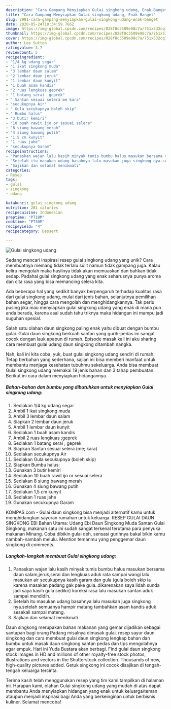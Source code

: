 ```yaml
---
description: "Cara Gampang Menyiapkan Gulai singkong udang, Enak Banget"
title: "Cara Gampang Menyiapkan Gulai singkong udang, Enak Banget"
slug: 2981-cara-gampang-menyiapkan-gulai-singkong-udang-enak-banget
date: 2020-05-24T10:34:59.766Z
image: https://img-global.cpcdn.com/recipes/028f8c3509e98c7a/751x532cq70/gulai-singkong-udang-foto-resep-utama.jpg
thumbnail: https://img-global.cpcdn.com/recipes/028f8c3509e98c7a/751x532cq70/gulai-singkong-udang-foto-resep-utama.jpg
cover: https://img-global.cpcdn.com/recipes/028f8c3509e98c7a/751x532cq70/gulai-singkong-udang-foto-resep-utama.jpg
author: Lee Sutton
ratingvalue: 3.7
reviewcount: 5
recipeingredient:
- "1/4 kg udang segar"
- "1 ikat singkong muda"
- "3 lembar daun salam"
- "2 lembar daun jeruk"
- "1 lembar daun kunyit"
- "1 buah asam kandis"
- "2 ruas lengkuas geprek"
- "1 batang serai  geprek"
- " Santan sesuai selera me kara"
- "secukupnya Air"
- " Gula secukupnya boleh skip"
- " Bumbu halus"
- "3 butir kemiri"
- "10 buah rawit ijo or sesuai selera"
- "8 siung bawang merah"
- "4 siung bawang putih"
- "1,5 cm kunyit"
- "1 ruas jahe"
- "secukupnya Garam"
recipeinstructions:
- "Panaskan wajan lalu kasih minyak tumis bumbu halus masukan bersama daun salam,jeruk,serai dan lengkuas aduk rata sampai wangi lalu masukan air secukupnya kasih garam dan gula (gula boleh skip ia karena masakan padang gak pake gula..dikarenakan saya lidah sunda jadi saya kasih gula sedikir) koreksi rasa lalu masukan santan aduk sampai mendidih."
- "Setelah itu masukan udang basahnya lalu masukan juga singkong nya.setelah semuanya hampir matang tambahkan asam kandis aduk sesekali sampai mateng."
- "Sajikan dan selamat menikmati"
categories:
- Resep
tags:
- gulai
- singkong
- udang

katakunci: gulai singkong udang 
nutrition: 281 calories
recipecuisine: Indonesian
preptime: "PT18M"
cooktime: "PT30M"
recipeyield: "4"
recipecategory: Dessert

---
```



![Gulai singkong udang](https://img-global.cpcdn.com/recipes/028f8c3509e98c7a/751x532cq70/gulai-singkong-udang-foto-resep-utama.jpg)

Sedang mencari inspirasi resep gulai singkong udang yang unik? Cara membuatnya memang tidak terlalu sulit namun tidak gampang juga. Kalau keliru mengolah maka hasilnya tidak akan memuaskan dan bahkan tidak sedap. Padahal gulai singkong udang yang enak seharusnya punya aroma dan cita rasa yang bisa memancing selera kita.

Ada beberapa hal yang sedikit banyak berpengaruh terhadap kualitas rasa dari gulai singkong udang, mulai dari jenis bahan, selanjutnya pemilihan bahan segar, hingga cara mengolah dan menghidangkannya. Tak perlu pusing jika mau menyiapkan gulai singkong udang yang enak di mana pun anda berada, karena asal sudah tahu triknya maka hidangan ini mampu jadi suguhan spesial.

Salah satu olahan daun singkong paling enak yaitu dibuat dengan bumbu gulai. Gulai daun singkong berkuah santan yang gurih-pedas ini sangat cocok dengan lauk apapun di rumah. Episode masak kali ini aku sharing cara membuat gulai udang daun singkong ditambah nangka.


Nah, kali ini kita coba, yuk, buat gulai singkong udang sendiri di rumah. Tetap berbahan yang sederhana, sajian ini bisa memberi manfaat untuk membantu menjaga kesehatan tubuhmu sekeluarga. Anda bisa membuat Gulai singkong udang memakai 19 jenis bahan dan 3 tahap pembuatan. Berikut ini cara dalam menyiapkan hidangannya.

<!--inarticleads1-->

##### Bahan-bahan dan bumbu yang dibutuhkan untuk menyiapkan Gulai singkong udang:

1. Sediakan 1/4 kg udang segar
1. Ambil 1 ikat singkong muda
1. Ambil 3 lembar daun salam
1. Siapkan 2 lembar daun jeruk
1. Ambil 1 lembar daun kunyit
1. Sediakan 1 buah asam kandis
1. Ambil 2 ruas lengkuas ;geprek
1. Sediakan 1 batang serai ; geprek
1. Siapkan  Santan sesuai selera (me; kara)
1. Sediakan secukupnya Air
1. Sediakan  Gula secukupnya (boleh skip)
1. Siapkan  Bumbu halus:
1. Gunakan 3 butir kemiri
1. Sediakan 10 buah rawit ijo or sesuai selera
1. Sediakan 8 siung bawang merah
1. Gunakan 4 siung bawang putih
1. Sediakan 1,5 cm kunyit
1. Sediakan 1 ruas jahe
1. Gunakan secukupnya Garam


KOMPAS.com - Gulai daun singkong bisa menjadi alternatif kamu untuk menghidangkan sayuran rumahan untuk keluarga. RESEP GULAI DAUN SINGKONG EBI Bahan Utama: Udang Ebi Daun Singkong Muda Santan Gulai Singkong, makanan satu ini sudah sangat terkenal terutama para penyuka makanan Minang. Coba dibikin gulai deh, sensasi gurihnya bakal bikin kamu nambah-nambah melulu. Mention temanmu yang penggemar daun singkong di comments. 

<!--inarticleads2-->

##### Langkah-langkah membuat Gulai singkong udang:

1. Panaskan wajan lalu kasih minyak tumis bumbu halus masukan bersama daun salam,jeruk,serai dan lengkuas aduk rata sampai wangi lalu masukan air secukupnya kasih garam dan gula (gula boleh skip ia karena masakan padang gak pake gula..dikarenakan saya lidah sunda jadi saya kasih gula sedikir) koreksi rasa lalu masukan santan aduk sampai mendidih.
1. Setelah itu masukan udang basahnya lalu masukan juga singkong nya.setelah semuanya hampir matang tambahkan asam kandis aduk sesekali sampai mateng.
1. Sajikan dan selamat menikmati


Daun singkong merupakan bahan makanan yang gemar dijadikan sebagai santapan bagi orang Padang misalnya dimasak gulai. resep sayur daun singkong dan cara membuat gulai daun singkong lengkap bahan dan bumbu untuk masak daun singkong santan pedas dan tips mengolahnya agar empuk. Hari ini Yuda Bustara akan berbagi. Find gulai daun singkong stock images in HD and millions of other royalty-free stock photos, illustrations and vectors in the Shutterstock collection. Thousands of new, high-quality pictures added. Getuk singkong ini cocok disajikan di tengah-tengah keluarga tercinta. 

Terima kasih telah menggunakan resep yang tim kami tampilkan di halaman ini. Harapan kami, olahan Gulai singkong udang yang mudah di atas dapat membantu Anda menyiapkan hidangan yang enak untuk keluarga/teman ataupun menjadi inspirasi bagi Anda yang berkeinginan untuk berbisnis kuliner. Selamat mencoba!
